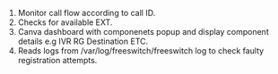1. Monitor call flow according to call ID.
2. Checks for available EXT.
3. Canva dashboard with componenets popup and display component details e.g IVR RG Destination ETC.
4. Reads logs from /var/log/freeswitch/freeswitch log to check faulty registration attempts.

